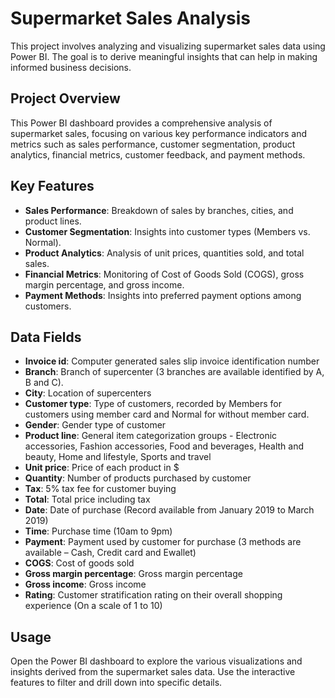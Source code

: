# Supermarket Sales Analysis

This project involves analyzing and visualizing supermarket sales data using Power BI. The goal is to derive meaningful insights that can help in making informed business decisions.

## Project Overview
This Power BI dashboard provides a comprehensive analysis of supermarket sales, focusing on various key performance indicators and metrics such as sales performance, customer segmentation, product analytics, financial metrics, customer feedback, and payment methods.

## Key Features
- **Sales Performance**: Breakdown of sales by branches, cities, and product lines.
- **Customer Segmentation**: Insights into customer types (Members vs. Normal).
- **Product Analytics**: Analysis of unit prices, quantities sold, and total sales.
- **Financial Metrics**: Monitoring of Cost of Goods Sold (COGS), gross margin percentage, and gross income.
- **Payment Methods**: Insights into preferred payment options among customers.

## Data Fields
- **Invoice id**: Computer generated sales slip invoice identification number
- **Branch**: Branch of supercenter (3 branches are available identified by A, B and C).
- **City**: Location of supercenters
- **Customer type**: Type of customers, recorded by Members for customers using member card and Normal for without member card.
- **Gender**: Gender type of customer
- **Product line**: General item categorization groups - Electronic accessories, Fashion accessories, Food and beverages, Health and beauty, Home and lifestyle, Sports and travel
- **Unit price**: Price of each product in $
- **Quantity**: Number of products purchased by customer
- **Tax**: 5% tax fee for customer buying
- **Total**: Total price including tax
- **Date**: Date of purchase (Record available from January 2019 to March 2019)
- **Time**: Purchase time (10am to 9pm)
- **Payment**: Payment used by customer for purchase (3 methods are available – Cash, Credit card and Ewallet)
- **COGS**: Cost of goods sold
- **Gross margin percentage**: Gross margin percentage
- **Gross income**: Gross income
- **Rating**: Customer stratification rating on their overall shopping experience (On a scale of 1 to 10)

## Usage
Open the Power BI dashboard to explore the various visualizations and insights derived from the supermarket sales data. Use the interactive features to filter and drill down into specific details.
